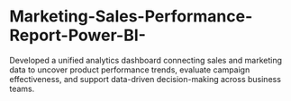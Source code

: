 # Marketing-Sales-Performance-Report-Power-BI-
Developed a unified analytics dashboard connecting sales and marketing data to uncover product performance trends, evaluate campaign effectiveness, and support data-driven decision-making across business teams.
